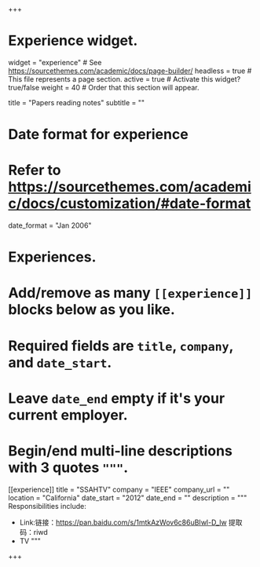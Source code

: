 +++
# Experience widget.
widget = "experience"  # See https://sourcethemes.com/academic/docs/page-builder/
headless = true  # This file represents a page section.
active = true  # Activate this widget? true/false
weight = 40  # Order that this section will appear.

title = "Papers reading notes"
subtitle = ""

# Date format for experience
#   Refer to https://sourcethemes.com/academic/docs/customization/#date-format
date_format = "Jan 2006"

# Experiences.
#   Add/remove as many `[[experience]]` blocks below as you like.
#   Required fields are `title`, `company`, and `date_start`.
#   Leave `date_end` empty if it's your current employer.
#   Begin/end multi-line descriptions with 3 quotes `"""`.
[[experience]]
  title = "SSAHTV"
  company = "IEEE"
  company_url = ""
  location = "California"
  date_start = "2012"
  date_end = ""
  description = """
  Responsibilities include:
  
  * Link:链接：https://pan.baidu.com/s/1mtkAzWov6c86uBIwl-D_lw 提取码：riwd 
  * TV
  """

+++
